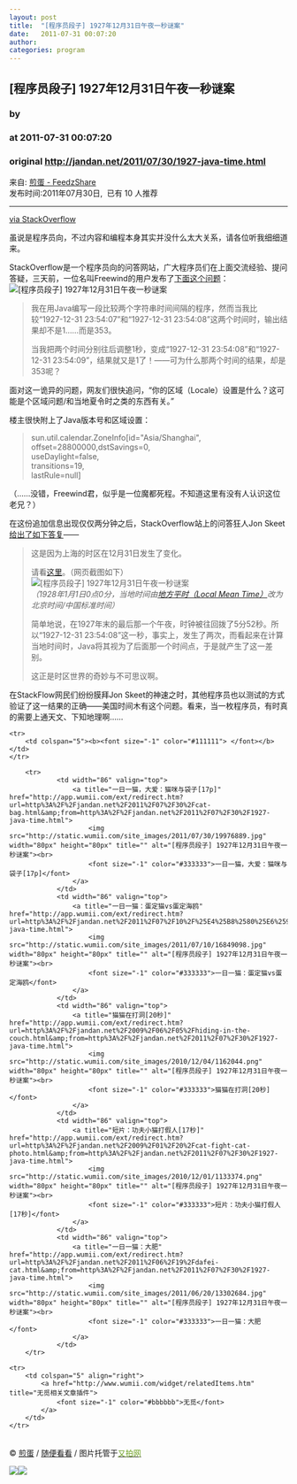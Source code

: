 ```yaml
---
layout: post
title:  "[程序员段子] 1927年12月31日午夜一秒谜案"
date:   2011-07-31 00:07:20
author: 
categories: program
---
```


## [程序员段子] 1927年12月31日午夜一秒谜案
### by 
### at 2011-07-31 00:07:20
### original <http://jandan.net/2011/07/30/1927-java-time.html>

<p>来自: <a href="http://www.feedzshare.com/b/137/2">煎蛋 - FeedzShare</a>  
<br>发布时间:2011年07月30日,  已有 10 人推荐 </p>
<hr><div><p><a href="http://stackoverflow.com/questions/6841333/why-is-subtracting-these-two-times-in-1927-giving-a-strange-result">via StackOverflow</a></p>
<p>虽说是程序员向，不过内容和编程本身其实并没什么太大关系，请各位听我细细道来。</p>
<p>StackOverflow是一个程序员向的问答网站，广大程序员们在上面交流经验、提问答疑，三天前，一位名叫Freewind的用户发布了<a href="http://stackoverflow.com/questions/6841333/why-is-subtracting-these-two-times-in-1927-giving-a-strange-result">下面这个问题</a>：<br>
<img src="http://pic.yupoo.com/jdvip/BfTotBeK/medium.png" alt="[程序员段子] 1927年12月31日午夜一秒谜案" title=""></p>
<blockquote><p>我在用Java编写一段比较两个字符串时间间隔的程序，然而当我比较“1927-12-31 23:54:07”和“1927-12-31 23:54:08”这两个时间时，输出结果却不是1……而是353。</p>
<p>当我把两个时间分别往后调整1秒，变成“1927-12-31 23:54:08”和“1927-12-31 23:54:09”，结果就又是1了！——可为什么那两个时间的结果，却是353呢？</p></blockquote>
<p>面对这一诡异的问题，网友们很快追问，“你的区域（Locale）设置是什么？这可能是个区域问题/和当地夏令时之类的东西有关。”</p>
<p>楼主很快附上了Java版本号和区域设置：</p>
<blockquote><p>sun.util.calendar.ZoneInfo[id="Asia/Shanghai",<br>
offset=28800000,dstSavings=0,<br>
useDaylight=false,<br>
transitions=19,<br>
lastRule=null]</p></blockquote>
<p>（……没错，Freewind君，似乎是一位魔都死程。不知道这里有没有人认识这位老兄？）</p>
<p>在这份追加信息出现仅仅两分钟之后，StackOverflow站上的问答狂人Jon Skeet<a href="http://stackoverflow.com/questions/6841333/why-is-subtracting-these-two-times-in-1927-giving-a-strange-result/6841479#6841479">给出了如下答复</a>——<br>
</p>
<blockquote><p>这是因为上海的时区在12月31日发生了变化。</p>
<p>请看<a href="http://www.timeanddate.com/worldclock/clockchange.html?n=237&amp;year=1927">这里</a>。（网页截图如下）<br>
<img src="http://pic.yupoo.com/jdvip/BfTouAgU/medium.jpg" alt="[程序员段子] 1927年12月31日午夜一秒谜案" title=""><br>
<em>（1928年1月1日0点0分，当地时间由<a href="http://baike.baidu.com/view/2553310.htm">地方平时（Local Mean Time）</a>改为北京时间/中国标准时间）</em></p>
<p>简单地说，在1927年末的最后那一个午夜，时钟被往回拨了5分52秒。所以“1927-12-31 23:54:08”这一秒，事实上，发生了两次，而看起来在计算当地时间时，Java将其视为了后面那一个时间点，于是就产生了这一差别。</p>
<p>这正是时区世界的奇妙与不可思议啊。
</p></blockquote>
<p>在StackFlow网民们纷纷膜拜Jon Skeet的神速之时，其他程序员也以测试的方式验证了这一结果的正确——美国时间木有这个问题。看来，当一枚程序员，有时真的需要上通天文、下知地理啊……</p>

<table cellspacing="0" cellpadding="3" border="0">
    
    <tr>
        <td colspan="5"><b><font size="-1" color="#111111"> </font></b></td>
    </tr>
    
        <tr>
                <td width="86" valign="top">
                    <a title="一日一猫，大爱：猫咪与袋子[17p]" href="http://app.wumii.com/ext/redirect.htm?url=http%3A%2F%2Fjandan.net%2F2011%2F07%2F30%2Fcat-bag.html&amp;from=http%3A%2F%2Fjandan.net%2F2011%2F07%2F30%2F1927-java-time.html">
                        <img src="http://static.wumii.com/site_images/2011/07/30/19976889.jpg" width="80px" height="80px" title="" alt="[程序员段子] 1927年12月31日午夜一秒谜案"><br>
                        <font size="-1" color="#333333">一日一猫，大爱：猫咪与袋子[17p]</font>
                    </a>
                </td>
                <td width="86" valign="top">
                    <a title="一日一猫：蛋定猫vs蛋定海鸥" href="http://app.wumii.com/ext/redirect.htm?url=http%3A%2F%2Fjandan.net%2F2011%2F07%2F10%2F%25E4%25B8%2580%25E6%2597%25A5%25E4%25B8%2580%25E7%258C%25AB%25EF%25BC%259A%25E8%259B%258B%25E5%25AE%259A%25E7%258C%25ABvs%25E8%259B%258B%25E5%25AE%259A%25E6%25B5%25B7%25E9%25B8%25A5.html&amp;from=http%3A%2F%2Fjandan.net%2F2011%2F07%2F30%2F1927-java-time.html">
                        <img src="http://static.wumii.com/site_images/2011/07/10/16849098.jpg" width="80px" height="80px" title="" alt="[程序员段子] 1927年12月31日午夜一秒谜案"><br>
                        <font size="-1" color="#333333">一日一猫：蛋定猫vs蛋定海鸥</font>
                    </a>
                </td>
                <td width="86" valign="top">
                    <a title="猫猫在打洞[20秒]" href="http://app.wumii.com/ext/redirect.htm?url=http%3A%2F%2Fjandan.net%2F2009%2F06%2F05%2Fhiding-in-the-couch.html&amp;from=http%3A%2F%2Fjandan.net%2F2011%2F07%2F30%2F1927-java-time.html">
                        <img src="http://static.wumii.com/site_images/2010/12/04/1162044.png" width="80px" height="80px" title="" alt="[程序员段子] 1927年12月31日午夜一秒谜案"><br>
                        <font size="-1" color="#333333">猫猫在打洞[20秒]</font>
                    </a>
                </td>
                <td width="86" valign="top">
                    <a title="短片：功夫小猫打假人[17秒]" href="http://app.wumii.com/ext/redirect.htm?url=http%3A%2F%2Fjandan.net%2F2009%2F01%2F20%2Fcat-fight-cat-photo.html&amp;from=http%3A%2F%2Fjandan.net%2F2011%2F07%2F30%2F1927-java-time.html">
                        <img src="http://static.wumii.com/site_images/2010/12/01/1133374.png" width="80px" height="80px" title="" alt="[程序员段子] 1927年12月31日午夜一秒谜案"><br>
                        <font size="-1" color="#333333">短片：功夫小猫打假人[17秒]</font>
                    </a>
                </td>
                <td width="86" valign="top">
                    <a title="一日一猫：大肥" href="http://app.wumii.com/ext/redirect.htm?url=http%3A%2F%2Fjandan.net%2F2011%2F06%2F19%2Fdafei-cat.html&amp;from=http%3A%2F%2Fjandan.net%2F2011%2F07%2F30%2F1927-java-time.html">
                        <img src="http://static.wumii.com/site_images/2011/06/20/13302684.jpg" width="80px" height="80px" title="" alt="[程序员段子] 1927年12月31日午夜一秒谜案"><br>
                        <font size="-1" color="#333333">一日一猫：大肥</font>
                    </a>
                </td>
        </tr>
    
    <tr>
        <td colspan="5" align="right">
            <a href="http://www.wumii.com/widget/relatedItems.htm" title="无觅相关文章插件">
                <font size="-1" color="#bbbbbb">无觅</font>
            </a>
        </td>
    </tr>
</table>

<div></div><p>© <a href="http://jandan.net/">煎蛋</a> / <a href="http://jandan.net/?random" title="随机浏览">随便看看</a> / 图片托管于<a href="http://v.yupoo.com/p/jdvip/?utm_source=jandan&amp;utm_medium=jandanlianjie&amp;utm_campaign=jandanrss"><font color="#6b9f1f">又拍网</font></a></p></div><img src="http://img.tongji.linezing.com/1017243/tongji.gif"><img src="http://img.tongji.linezing.com/855372/tongji.gif">